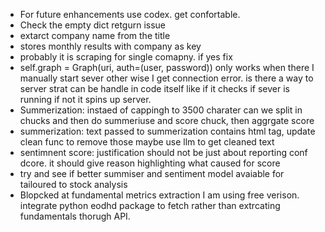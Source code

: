 - For future enhancements use codex. get confortable.
- Check the empty dict retgurn issue
- extarct company name from the title
- stores monthly results with company as key
- probably it is scraping for single comapny. if yes fix  
- self.graph = Graph(uri, auth=(user, password)) only works when there I manually start sever other wise I get connection error. is there a way to server strat can be handle in code itself like if it checks if sever is running if not it spins up server. 
-  Summerization: instaed of cappingh to 3500 charater can we split in chucks and then do summeriuse and score chuck, then aggrgate score  
-  summerization: text passed to summerization contains html tag, update clean func to remove those maybe use llm to get cleaned text 
-  sentimnent score: justification should not be just about reporting conf dcore. it should give reason highlighting what caused for score 
-  try and see if better summiser and sentiment model avaiable for tailoured to stock analysis  
-  Blopcked at fundamental metrics extraction I am using free verison. integrate python eodhd package to fetch rather than extrcating fundamentals thorugh API. 